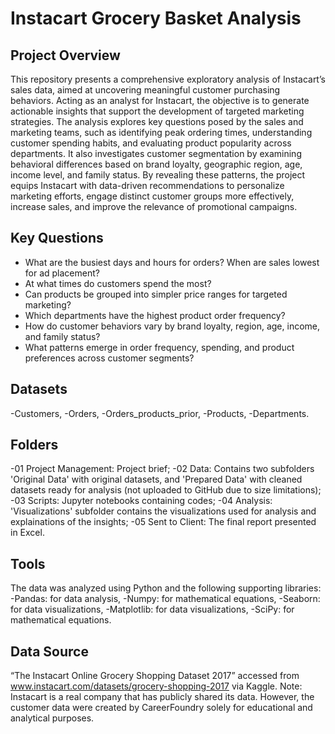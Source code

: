 # Instacart Grocery Basket Analysis

## Project Overview
This repository presents a comprehensive exploratory analysis of Instacart’s sales data, aimed at uncovering meaningful customer purchasing behaviors. Acting as an analyst for Instacart, the objective is to generate actionable insights that support the development of targeted marketing strategies.
The analysis explores key questions posed by the sales and marketing teams, such as identifying peak ordering times, understanding customer spending habits, and evaluating product popularity across departments. It also investigates customer segmentation by examining behavioral differences based on brand loyalty, geographic region, age, income level, and family status.
By revealing these patterns, the project equips Instacart with data-driven recommendations to personalize marketing efforts, engage distinct customer groups more effectively, increase sales, and improve the relevance of promotional campaigns.

## Key Questions
- What are the busiest days and hours for orders? When are sales lowest for ad placement?
- At what times do customers spend the most?
- Can products be grouped into simpler price ranges for targeted marketing?
- Which departments have the highest product order frequency?
- How do customer behaviors vary by brand loyalty, region, age, income, and family status?
- What patterns emerge in order frequency, spending, and product preferences across customer segments?

## Datasets
-Customers,
-Orders,
-Orders_products_prior,
-Products,
-Departments.

## Folders

-01 Project Management: Project brief;
-02 Data: Contains two subfolders 'Original Data' with original datasets, and 'Prepared Data' with cleaned datasets ready for analysis (not uploaded to GitHub due to size limitations);
-03 Scripts: Jupyter notebooks containing codes;
-04 Analysis: 'Visualizations' subfolder contains the visualizations used for analysis and explainations of the insights;
-05 Sent to Client: The final report presented in Excel.

## Tools

The data was analyzed using Python and the following supporting libraries:
-Pandas: for data analysis, 
-Numpy: for mathematical equations, 
-Seaborn: for data visualizations, 
-Matplotlib: for data visualizations, 
-SciPy: for mathematical equations.

## Data Source
“The Instacart Online Grocery Shopping Dataset 2017” accessed from www.instacart.com/datasets/grocery-shopping-2017 via Kaggle.
Note: Instacart is a real company that has publicly shared its data. However, the customer data were created by CareerFoundry solely for educational and analytical purposes.
